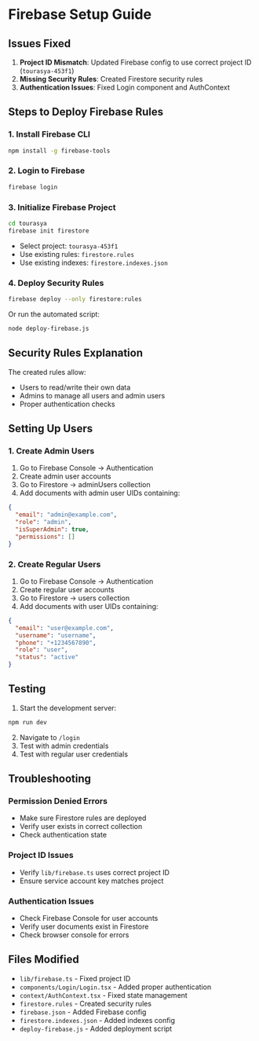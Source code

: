 # Firebase Setup Guide

## Issues Fixed

1. **Project ID Mismatch**: Updated Firebase config to use correct project ID (`tourasya-453f1`)
2. **Missing Security Rules**: Created Firestore security rules
3. **Authentication Issues**: Fixed Login component and AuthContext

## Steps to Deploy Firebase Rules

### 1. Install Firebase CLI
```bash
npm install -g firebase-tools
```

### 2. Login to Firebase
```bash
firebase login
```

### 3. Initialize Firebase Project
```bash
cd tourasya
firebase init firestore
```
- Select project: `tourasya-453f1`
- Use existing rules: `firestore.rules`
- Use existing indexes: `firestore.indexes.json`

### 4. Deploy Security Rules
```bash
firebase deploy --only firestore:rules
```

Or run the automated script:
```bash
node deploy-firebase.js
```

## Security Rules Explanation

The created rules allow:
- Users to read/write their own data
- Admins to manage all users and admin users
- Proper authentication checks

## Setting Up Users

### 1. Create Admin Users
1. Go to Firebase Console → Authentication
2. Create admin user accounts
3. Go to Firestore → adminUsers collection
4. Add documents with admin user UIDs containing:
```json
{
  "email": "admin@example.com",
  "role": "admin",
  "isSuperAdmin": true,
  "permissions": []
}
```

### 2. Create Regular Users
1. Go to Firebase Console → Authentication
2. Create regular user accounts
3. Go to Firestore → users collection
4. Add documents with user UIDs containing:
```json
{
  "email": "user@example.com",
  "username": "username",
  "phone": "+1234567890",
  "role": "user",
  "status": "active"
}
```

## Testing

1. Start the development server:
```bash
npm run dev
```

2. Navigate to `/login`
3. Test with admin credentials
4. Test with regular user credentials

## Troubleshooting

### Permission Denied Errors
- Make sure Firestore rules are deployed
- Verify user exists in correct collection
- Check authentication state

### Project ID Issues
- Verify `lib/firebase.ts` uses correct project ID
- Ensure service account key matches project

### Authentication Issues
- Check Firebase Console for user accounts
- Verify user documents exist in Firestore
- Check browser console for errors

## Files Modified

- `lib/firebase.ts` - Fixed project ID
- `components/Login/Login.tsx` - Added proper authentication
- `context/AuthContext.tsx` - Fixed state management
- `firestore.rules` - Created security rules
- `firebase.json` - Added Firebase config
- `firestore.indexes.json` - Added indexes config
- `deploy-firebase.js` - Added deployment script 